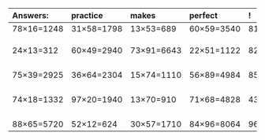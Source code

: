 | Answers: | practice | makes | perfect | ! |
| :--- | :--- | :--- | :--- | :--- |
| 78×16=1248 | 31×58=1798 | 13×53=689 | 60×59=3540 | 81×75=6075 | 
|   |   |   |   |   | 
|   |   |   |   |   | 
|   |   |   |   |   | 
| 24×13=312 | 60×49=2940 | 73×91=6643 | 22×51=1122 | 82×55=4510 | 
|   |   |   |   |   | 
|   |   |   |   |   | 
|   |   |   |   |   | 
|   |   |   |   |   | 
| 75×39=2925 | 36×64=2304 | 15×74=1110 | 56×89=4984 | 85×28=2380 | 
|   |   |   |   |   | 
|   |   |   |   |   | 
|   |   |   |   |   | 
|   |   |   |   |   | 
| 74×18=1332 | 97×20=1940 | 13×70=910 | 71×68=4828 | 43×83=3569 | 
|   |   |   |   |   | 
|   |   |   |   |   | 
|   |   |   |   |   | 
|   |   |   |   |   | 
| 88×65=5720 | 52×12=624 | 30×57=1710 | 84×96=8064 | 96×65=6240 | 
